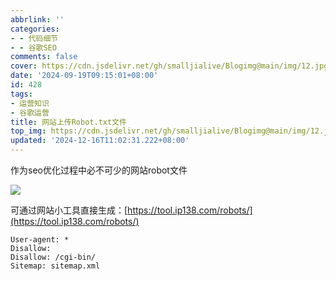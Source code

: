 ```yaml
---
abbrlink: ''
categories:
- - 代码细节
- - 谷歌SEO
comments: false
cover: https://cdn.jsdelivr.net/gh/smalljialive/Blogimg@main/img/12.jpg
date: '2024-09-19T09:15:01+08:00'
id: 428
tags:
- 运营知识
- 谷歌运营
title: 网站上传Robot.txt文件
top_img: https://cdn.jsdelivr.net/gh/smalljialive/Blogimg@main/img/12.jpg
updated: '2024-12-16T11:02:31.222+08:00'
---
```

作为seo优化过程中必不可少的网站robot文件

![](https://cdn.jsdelivr.net/gh/smalljialive/Blogimg@main/img/12.jpg)

可通过网站小工具直接生成：[https://tool.ip138.com/robots/](https://tool.ip138.com/robots/)

```
User-agent: *
Disallow:
Disallow: /cgi-bin/
Sitemap: sitemap.xml
```
